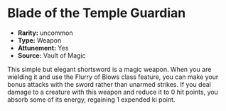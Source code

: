 
# Blade of the Temple Guardian

* **Rarity:** uncommon
* **Type:** Weapon
* **Attunement:** Yes
* **Source:** Vault of Magic


This simple but elegant shortsword is a magic weapon. When you are wielding it and use the Flurry of Blows class feature, you can make your bonus attacks with the sword rather than unarmed strikes. If you deal damage to a creature with this weapon and reduce it to 0 hit points, you absorb some of its energy, regaining 1 expended ki point.
